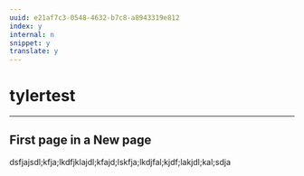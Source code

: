 ```yaml
---
uuid: e21af7c3-0548-4632-b7c8-a8943319e812
index: y
internal: n
snippet: y
translate: y
---
```


# tylertest

---

## First page in a New page

dsfjajsdl;kfja;lkdfjklajdl;kfajd;lskfja;lkdjfal;kjdf;lakjdl;kal;sdja
